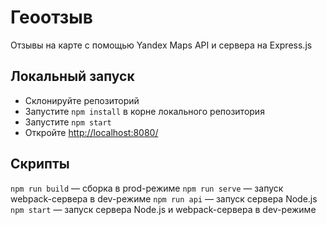 # Геоотзыв

Отзывы на карте с помощью Yandex Maps API и сервера на Express.js

## Локальный запуск

- Склонируйте репозиторий
- Запустите `npm install` в корне локального репозитория
- Запустите `npm start`
- Откройте [http://localhost:8080/](http://localhost:8080/)

## Скрипты

`npm run build` — сборка в prod-режиме
`npm run serve` — запуск webpack-сервера в dev-режиме
`npm run api` — запуск сервера Node.js
`npm start` — запуск сервера Node.js и webpack-сервера в dev-режиме
